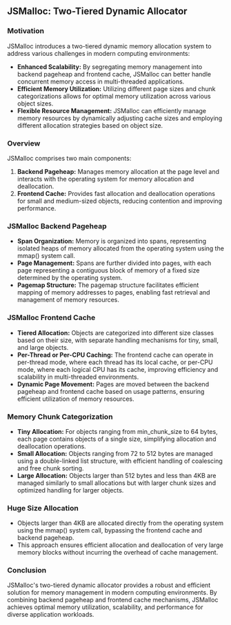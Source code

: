 ## JSMalloc: Two-Tiered Dynamic Allocator

### Motivation

JSMalloc introduces a two-tiered dynamic memory allocation system to address various challenges in modern computing environments:

- **Enhanced Scalability:** By segregating memory management into backend pageheap and frontend cache, JSMalloc can better handle concurrent memory access in multi-threaded applications.
- **Efficient Memory Utilization:** Utilizing different page sizes and chunk categorizations allows for optimal memory utilization across various object sizes.
- **Flexible Resource Management:** JSMalloc can efficiently manage memory resources by dynamically adjusting cache sizes and employing different allocation strategies based on object size.

### Overview

JSMalloc comprises two main components:

1. **Backend Pageheap:** Manages memory allocation at the page level and interacts with the operating system for memory allocation and deallocation.
2. **Frontend Cache:** Provides fast allocation and deallocation operations for small and medium-sized objects, reducing contention and improving performance.

### JSMalloc Backend Pageheap

- **Span Organization:** Memory is organized into spans, representing isolated heaps of memory allocated from the operating system using the mmap() system call.
- **Page Management:** Spans are further divided into pages, with each page representing a contiguous block of memory of a fixed size determined by the operating system.
- **Pagemap Structure:** The pagemap structure facilitates efficient mapping of memory addresses to pages, enabling fast retrieval and management of memory resources.

### JSMalloc Frontend Cache

- **Tiered Allocation:** Objects are categorized into different size classes based on their size, with separate handling mechanisms for tiny, small, and large objects.
- **Per-Thread or Per-CPU Caching:** The frontend cache can operate in per-thread mode, where each thread has its local cache, or per-CPU mode, where each logical CPU has its cache, improving efficiency and scalability in multi-threaded environments.
- **Dynamic Page Movement:** Pages are moved between the backend pageheap and frontend cache based on usage patterns, ensuring efficient utilization of memory resources.

### Memory Chunk Categorization

- **Tiny Allocation:** For objects ranging from min_chunk_size to 64 bytes, each page contains objects of a single size, simplifying allocation and deallocation operations.
- **Small Allocation:** Objects ranging from 72 to 512 bytes are managed using a double-linked list structure, with efficient handling of coalescing and free chunk sorting.
- **Large Allocation:** Objects larger than 512 bytes and less than 4KB are managed similarly to small allocations but with larger chunk sizes and optimized handling for larger objects.

### Huge Size Allocation

- Objects larger than 4KB are allocated directly from the operating system using the mmap() system call, bypassing the frontend cache and backend pageheap.
- This approach ensures efficient allocation and deallocation of very large memory blocks without incurring the overhead of cache management.

### Conclusion

JSMalloc's two-tiered dynamic allocator provides a robust and efficient solution for memory management in modern computing environments. By combining backend pageheap and frontend cache mechanisms, JSMalloc achieves optimal memory utilization, scalability, and performance for diverse application workloads.
